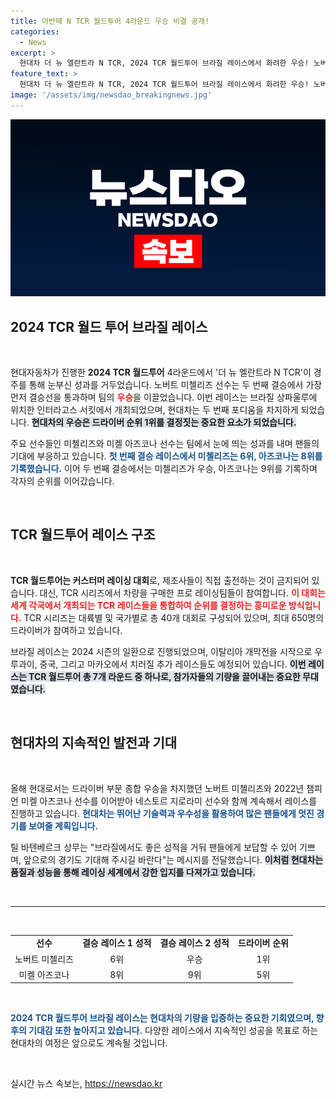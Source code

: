 ```yaml
---
title: 아반떼 N TCR 월드투어 4라운드 우승 비결 공개!
categories:
  - News
excerpt: >
  현대차 더 뉴 엘란트라 N TCR, 2024 TCR 월드투어 브라질 레이스에서 화려한 우승! 노버트 미첼리즈가 빠른 질주로 1위에 오르며 46 포인트를 기록, 드라이버 순위 1위!
feature_text: >
  현대차 더 뉴 엘란트라 N TCR, 2024 TCR 월드투어 브라질 레이스에서 화려한 우승! 노버트 미첼리즈가 빠른 질주로 1위에 오르며 46 포인트를 기록, 드라이버 순위 1위!
image: '/assets/img/newsdao_breakingnews.jpg'
---
```


<p><img src="/assets/img/newsdao_breakingnews.jpg" alt="koreaapp 속보" /></p>

<h2 data-ke-size="size26">2024 TCR 월드 투어 브라질 레이스</h2>

<p data-ke-size="size16">&nbsp;</p>

<p>현대자동차가 진행한 <b>2024 TCR 월드투어</b> 4라운드에서 '더 뉴 엘란트라 N TCR'이 경주를 통해 눈부신 성과를 거두었습니다. 노버트 미첼리즈 선수는 두 번째 결승에서 가장 먼저 결승선을 통과하며 팀의 <b><span style="color: #ee2323;">우승</span></b>을 이끌었습니다. 이번 레이스는 브라질 상파울루에 위치한 인터라고스 서킷에서 개최되었으며, 현대차는 두 번째 포디움을 차지하게 되었습니다. <b><span style="background-color: #21538527;">현대차의 우승은 드라이버 순위 1위를 결정짓는 중요한 요소가 되었습니다.</span></b> </p>

<p>주요 선수들인 미첼리즈와 미켈 아즈코나 선수는 팀에서 눈에 띄는 성과를 내며 팬들의 기대에 부응하고 있습니다. <b><span style="color: #1a5490;">첫 번째 결승 레이스에서 미첼리즈는 6위, 아즈코나는 8위를 기록했습니다.</span></b> 이어 두 번째 결승에서는 미첼리즈가 우승, 아즈코나는 9위를 기록하며 각자의 순위를 이어갔습니다.</p>

<p data-ke-size="size16">&nbsp;</p>

<h2 data-ke-size="size26">TCR 월드투어 레이스 구조</h2>

<p data-ke-size="size16">&nbsp;</p>

<p><b>TCR 월드투어는 커스터머 레이싱 대회</b>로, 제조사들이 직접 출전하는 것이 금지되어 있습니다. 대신, TCR 시리즈에서 차량을 구매한 프로 레이싱팀들이 참여합니다. <b><span style="color: #ee2323;">이 대회는 세계 각국에서 개최되는 TCR 레이스들을 통합하여 순위를 결정하는 흥미로운 방식입니다.</span></b> TCR 시리즈는 대륙별 및 국가별로 총 40개 대회로 구성되어 있으며, 최대 650명의 드라이버가 참여하고 있습니다.</p>

<p>브라질 레이스는 2024 시즌의 일환으로 진행되었으며, 이탈리아 개막전을 시작으로 우루과이, 중국, 그리고 마카오에서 치러질 추가 레이스들도 예정되어 있습니다. <b><span style="background-color: #21538527;">이번 레이스는 TCR 월드투어 총 7개 라운드 중 하나로, 참가자들의 기량을 끌어내는 중요한 무대였습니다.</span></b></p>

<p data-ke-size="size16">&nbsp;</p>

<h2 data-ke-size="size26">현대차의 지속적인 발전과 기대</h2>

<p data-ke-size="size16">&nbsp;</p>

<p>올해 현대로서는 드라이버 부문 종합 우승을 차지했던 노버트 미첼리즈와 2022년 챔피언 미켈 아즈코나 선수를 이어받아 네스토르 지로라미 선수와 함께 계속해서 레이스를 진행하고 있습니다. <b><span style="color: #1a5490;">현대차는 뛰어난 기술력과 우수성을 활용하여 많은 팬들에게 멋진 경기를 보여줄 계획입니다.</span></b></p>

<p>틸 바텐베르크 상무는 "브라질에서도 좋은 성적을 거둬 팬들에게 보답할 수 있어 기쁘며, 앞으로의 경기도 기대해 주시길 바란다"는 메시지를 전달했습니다. <b><span style="background-color: #21538527;">이처럼 현대차는 품질과 성능을 통해 레이싱 세계에서 강한 입지를 다져가고 있습니다.</span></b></p>

<p data-ke-size="size16">&nbsp;</p>

<hr>

<p data-ke-size="size16">&nbsp;</p>

<table style="width: 100%; border-collapse: collapse;">
<tr>
<td style="text-align: center; height: 17px;"><b>선수</b></td>
<td style="text-align: center; height: 17px;"><b>결승 레이스 1 성적</b></td>
<td style="text-align: center; height: 17px;"><b>결승 레이스 2 성적</b></td>
<td style="text-align: center; height: 17px;"><b>드라이버 순위</b></td>
</tr>
<tr>
<td style="text-align: center; height: 17px;">노버트 미첼리즈</td>
<td style="text-align: center; height: 17px;">6위</td>
<td style="text-align: center; height: 17px;">우승</td>
<td style="text-align: center; height: 17px;">1위</td>
</tr>
<tr>
<td style="text-align: center; height: 17px;">미켈 아즈코나</td>
<td style="text-align: center; height: 17px;">8위</td>
<td style="text-align: center; height: 17px;">9위</td>
<td style="text-align: center; height: 17px;">5위</td>
</tr>
</table>

<p data-ke-size="size16">&nbsp;</p>

<p><b><span style="color: #1a5490;">2024 TCR 월드투어 브라질 레이스는 현대차의 기량을 입증하는 중요한 기회였으며, 향후의 기대감 또한 높아지고 있습니다.</span></b> 다양한 레이스에서 지속적인 성공을 목표로 하는 현대차의 여정은 앞으로도 계속될 것입니다. </p>

<p data-ke-size="size16">&nbsp;</p>
실시간 뉴스 속보는, <a href="https://newsdao.kr" rel="dofollow">https://newsdao.kr</a>


